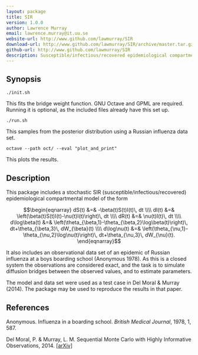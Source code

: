 ```yaml
---
layout: package
title: SIR
version: 1.0.0
author: Lawrence Murray
email: lawrence.murray@it.uu.se
website-url: http://www.github.com/lawmurray/SIR
download-url: http://www.github.com/lawmurray/SIR/archive/master.tar.gz
github-url: http://www.github.com/lawmurray/SIR
description: Susceptible/infectious/recovered epidemiological compartmental model for Russian influenza data set.
---
```


Synopsis
--------

    ./init.sh

This fits the bridge weight function. GNU Octave and GPML are
required. Running it is optional, as the included files already have this set
up.

    ./run.sh
    
This samples from the posterior distribution using a Russian influenza data
set.

    octave --path oct/ --eval "plot_and_print"

This plots the results.


Description
-----------

This package includes a stochastic SIR (susceptible/infectious/recovered)
epidemiological compartmental model of the form

$$\begin{eqnarray}
dS(t) &=& -\beta(t)S(t)I(t)\, dt \\\\
dI(t) &=& \left(\beta(t)S(t)I(t)-\nu(t)I(t)\right)\, dt \\\\
dR(t) &=& \nu(t)I(t)\, dt \\\\
d\log\beta(t) &=& \left(\theta_{\beta,1}-\theta_{\beta,2}\log\beta(t)\right)\, dt+\theta_{\beta,3}\, dW_{\beta}(t) \\\\
d\log\nu(t) &=& \left(\theta_{\nu,1}-\theta_{\nu,2}\log\nu(t)\right)\, dt+\theta_{\nu,3}\, dW_{\nu}(t).
\end{eqnarray}$$

It also includes an observational data set of an epidemic of Russian influenza
at a boys boarding school (Anonymous 1978). As this is a closed system the
observations are considered exact, and the task is to simulate diffusion
bridges between the observed values, and to estimate parameters.

The model and data set were used as a test case in Del Moral & Murray
(2014). The package may be used to reproduce the results in that paper.


References
----------

Anonymous. Influenza in a boarding school. *British Medical Journal*, 1978, 1,
587.

Del Moral, P. & Murray, L. M. Sequential Monte Carlo with Highly Informative
Observations, 2014. [\[arXiv\]](http://arxiv.org/abs/1405.4081)

